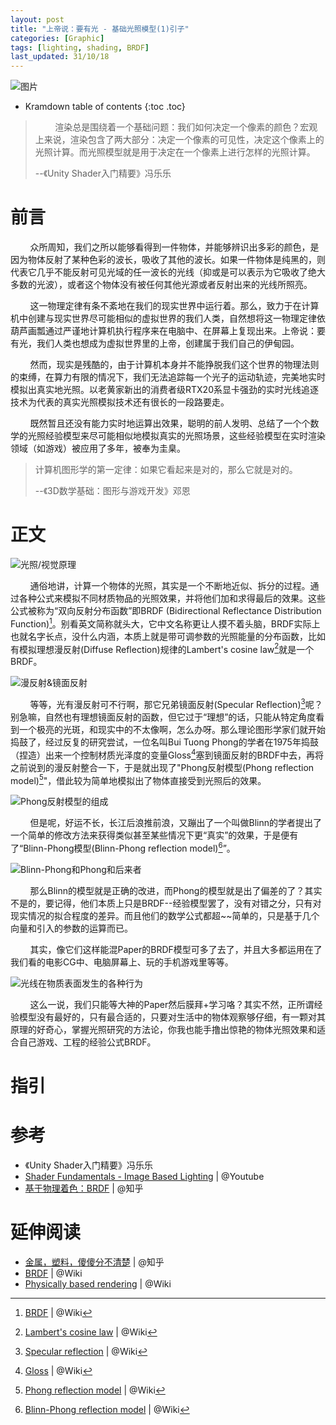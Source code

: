 ```yaml
---
layout: post
title: "上帝说：要有光 - 基础光照模型(1)引子"
categories: [Graphic]
tags: [lighting, shading, BRDF]
last_updated: 31/10/18
---
```


![图片](https://images-cdn.shimo.im/UnFvMTRiJ1wsFU31/unity_homepage_carousel_1920x600_px_darkened.jpg!thumbnail)

* Kramdown table of contents
{:toc .toc}

> &nbsp;&nbsp;&nbsp;&nbsp;&nbsp;&nbsp;&nbsp;&nbsp;渲染总是围绕着一个基础问题：我们如何决定一个像素的颜色？宏观上来说，渲染包含了两大部分：决定一个像素的可见性，决定这个像素上的光照计算。而光照模型就是用于决定在一个像素上进行怎样的光照计算。
>
> --《Unity Shader入门精要》冯乐乐

# 前言

&nbsp;&nbsp;&nbsp;&nbsp;&nbsp;&nbsp;&nbsp;&nbsp;众所周知，我们之所以能够看得到一件物体，并能够辨识出多彩的颜色，是因为物体反射了某种色彩的波长，吸收了其他的波长。如果一件物体是纯黑的，则代表它几乎不能反射可见光域的任一波长的光线（抑或是可以表示为它吸收了绝大多数的光波），或者这个物体没有被任何其他光源或者反射出来的光线所照亮。

&nbsp;&nbsp;&nbsp;&nbsp;&nbsp;&nbsp;&nbsp;&nbsp;这一物理定律有条不紊地在我们的现实世界中运行着。那么，致力于在计算机中创建与现实世界尽可能相似的虚拟世界的我们人类，自然想将这一物理定律依葫芦画瓢通过严谨地计算机执行程序来在电脑中、在屏幕上复现出来。上帝说：要有光，我们人类也想成为虚拟世界里的上帝，创建属于我们自己的伊甸园。

&nbsp;&nbsp;&nbsp;&nbsp;&nbsp;&nbsp;&nbsp;&nbsp;然而，现实是残酷的，由于计算机本身并不能挣脱我们这个世界的物理法则的束缚，在算力有限的情况下，我们无法追踪每一个光子的运动轨迹，完美地实时模拟出真实地光照。以老黄家新出的消费者级RTX20系显卡强劲的实时光线追逐技术为代表的真实光照模拟技术还有很长的一段路要走。

&nbsp;&nbsp;&nbsp;&nbsp;&nbsp;&nbsp;&nbsp;&nbsp;既然暂且还没有能力实时地运算出效果，聪明的前人发明、总结了一个个数学的光照经验模型来尽可能相似地模拟真实的光照场景，这些经验模型在实时渲染领域（如游戏）被应用了多年，被奉为圭臬。

> 计算机图形学的第一定律：如果它看起来是对的，那么它就是对的。
>
> --《3D数学基础：图形与游戏开发》邓恩

# 正文

![光照/视觉原理](https://images-cdn.shimo.im/GIBEpWWPtN8NnQF5/Snipaste_2018_10_31_15_37_52.png!thumbnail)

&nbsp;&nbsp;&nbsp;&nbsp;&nbsp;&nbsp;&nbsp;&nbsp;通俗地讲，计算一个物体的光照，其实是一个不断地近似、拆分的过程。通过各种公式来模拟不同材质物品的光照效果，并将他们加和求得最后的效果。这些公式被称为“双向反射分布函数”即BRDF (Bidirectional Reflectance Distribution Function)[^1]。别看英文简称就头大，它中文名称更让人摸不着头脑，BRDF实际上也就名字长点，没什么内涵，本质上就是带可调参数的光照能量的分布函数，比如有模拟理想漫反射(Diffuse Reflection)规律的Lambert's cosine law[^2]就是一个BRDF。

![漫反射&镜面反射](https://images-cdn.shimo.im/cDUrr4EqU6UeckQI/220px_Lambert2.gif)

&nbsp;&nbsp;&nbsp;&nbsp;&nbsp;&nbsp;&nbsp;&nbsp;等等，光有漫反射可不行啊，那它兄弟镜面反射(Specular Reflection)[^3]呢？别急嘛，自然也有理想镜面反射的函数，但它过于“理想”的话，只能从特定角度看到一个极亮的光斑，和现实中的不太像啊，怎么办呀。那么理论图形学家们就开始捣鼓了，经过反复的研究尝试，一位名叫Bui Tuong Phong的学者在1975年捣鼓（捏造）出来一个控制材质光泽度的变量Gloss[^4]塞到镜面反射的BRDF中去，再将之前说到的漫反射整合一下，于是就出现了"Phong反射模型(Phong reflection model)[^5]"，借此较为简单地模拟出了物体直接受到光照后的效果。

![Phong反射模型的组成](https://images-cdn.shimo.im/cuHIzO2U3pMuHoZ6/Phong_components_version_4.png!thumbnail)

&nbsp;&nbsp;&nbsp;&nbsp;&nbsp;&nbsp;&nbsp;&nbsp;但是呢，好运不长，长江后浪推前浪，又蹦出了一个叫做Blinn的学者提出了一个简单的修改方法来获得类似甚至某些情况下更“真实”的效果，于是便有了“Blinn-Phong模型(Blinn-Phong reflection model)[^6]”。

![Blinn-Phong和Phong和后来者](https://images-cdn.shimo.im/csgNV5HpnMQyq2Xp/400px_Blinn_phong_comparison.png!thumbnail)

&nbsp;&nbsp;&nbsp;&nbsp;&nbsp;&nbsp;&nbsp;&nbsp;那么Blinn的模型就是正确的改进，而Phong的模型就是出了偏差的了？其实不是的，要记得，他们本质上只是BRDF--经验模型罢了，没有对错之分，只有对现实情况的拟合程度的差异。而且他们的数学公式都超~~简单的，只是基于几个向量和引入的参数的运算而已。

&nbsp;&nbsp;&nbsp;&nbsp;&nbsp;&nbsp;&nbsp;&nbsp;其实，像它们这样能混Paper的BRDF模型可多了去了，并且大多都运用在了我们看的电影CG中、电脑屏幕上、玩的手机游戏里等等。

![光线在物质表面发生的各种行为](https://images-cdn.shimo.im/FVxNlDqektMohSGi/Snipaste_2018_10_31_16_19_20.png!thumbnail)

&nbsp;&nbsp;&nbsp;&nbsp;&nbsp;&nbsp;&nbsp;&nbsp;这么一说，我们只能等大神的Paper然后膜拜+学习咯？其实不然，正所谓经验模型没有最好的，只有最合适的，只要对生活中的物体观察够仔细，有一颗对其原理的好奇心，掌握光照研究的方法论，你我也能手撸出惊艳的物体光照效果和适合自己游戏、工程的经验公式BRDF。

# 指引

[^1]: [BRDF](https://en.wikipedia.org/wiki/Bidirectional_reflectance_distribution_function) | @Wiki
[^2]: [Lambert's cosine law](https://en.wikipedia.org/wiki/Lambert%27s_cosine_law) | @Wiki
[^3]: [Specular reflection](https://en.wikipedia.org/wiki/Specular_reflection) | @Wiki
[^4]: [Gloss](https://en.wikipedia.org/wiki/Gloss_(optics)) | @Wiki
[^5]: [Phong reflection model](https://en.wikipedia.org/wiki/Phong_reflection_model) | @Wiki
[^6]: [Blinn-Phong reflection model](https://en.wikipedia.org/wiki/Blinn%E2%80%93Phong_shading_model) | @Wiki

# 参考

* 《Unity Shader入门精要》冯乐乐
* [Shader Fundamentals - Image Based Lighting](https://www.youtube.com/watch?v=xWCZiksqCGA&t=53s) | @Youtube
* [基于物理着色：BRDF](https://zhuanlan.zhihu.com/p/21376124) | @知乎

# 延伸阅读

* [金属，塑料，傻傻分不清楚](https://zhuanlan.zhihu.com/p/21961722?refer=highwaytographics) | @知乎
* [BRDF](https://en.wikipedia.org/wiki/Bidirectional_reflectance_distribution_function) | @Wiki
* [Physically based rendering](https://en.wikipedia.org/wiki/Physically_based_rendering) | @Wiki
